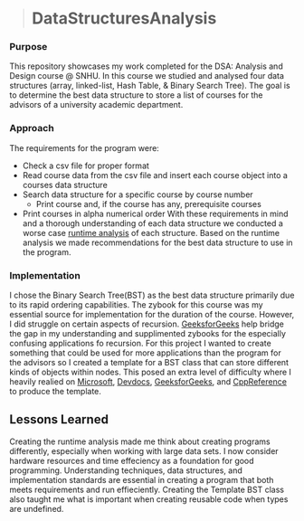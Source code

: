 > # DataStructuresAnalysis

### Purpose
This repository showcases my work completed for the DSA: Analysis and Design course @ SNHU. In this course we studied and analysed four data structures (array, linked-list, Hash Table, & Binary Search Tree). The goal is to determine the best data structure to store a list of courses for the advisors of a university academic department. 

### Approach
The requirements for the program were: 
- Check a csv file for proper format
- Read course data from the csv file and insert each course object into a courses data structure
- Search data structure for a specific course by course number
	- Print course and, if the course has any, prerequisite courses
- Print courses in alpha numerical order
With these requirements in mind and a thorough understanding of each data structure we conducted a worse case [runtime analysis](./RuntimeAnalysis.md) of each structure. Based on the runtime analysis we made recommendations for the best data structure to use in the program.

### Implementation
I chose the Binary Search Tree(BST) as the best data structure primarily due to its rapid ordering capabilities. The zybook for this course was my essential source for implementation for the duration of the course. However, I did struggle on certain aspects of recursion. [GeeksforGeeks](https://www.geeksforgeeks.org/binary-search-tree-data-structure/) help bridge the gap in my understanding and supplimented zybooks for the especially confusing applications fo recursion. For this project I wanted to create something that could be used for more applications than the program for the advisors so I created a template for a BST class that can store different kinds of objects within nodes. This posed an extra level of difficulty where I heavily realied on [Microsoft](https://learn.microsoft.com/en-us/cpp/cpp/templates-cpp?view=msvc-170), [Devdocs](https://devdocs.io/cpp/language/class_template), [GeeksforGeeks](https://www.geeksforgeeks.org/cpp/templates-cpp/), and [CppReference](https://en.cppreference.com/w/cpp/language/templates.html) to produce the template. 

## Lessons Learned
Creating the runtime analysis made me think about creating programs differently, especially when working with large data sets. I now consider hardware resources and time effeciency as a foundation for good programming. Understanding techniques, data structures, and implementation standards are essential in creating a program that both meets requirements and run effieciently. 
Creating the Template BST class also taught me what is important when creating reusable code when types are undefined. 
